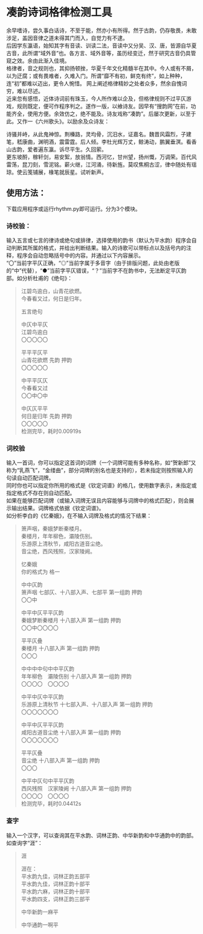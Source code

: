 # 凑韵诗词格律检测工具

余早嗜诗，尝久事白话诗，不至于能，然亦小有所得。然于古韵，仍存敬畏，未敢涉足，盖因音律之道未得其门而入，自觉力有不逮。  
后因学东瀛语，始知其字有音读、训读二法，音读中又分吴、汉、唐，皆源自华夏古音，此所谓“域外音”也。各方言、域外音等，虽历经变迁，然于研究古音仍具管窥之效。余由此渐入佳境。  
格律者，音之规则也，其抑扬顿挫，华夏千年文化精髓半在其中。今人或有不屑，以为迂腐；或有畏难者，久难入门。所谓“靡不有初，鲜克有终”，如上种种，连“初”都难以迈出，更令人惋惜。 网上阐述格律精妙之处者众多，然余自愧词穷，难以尽述。  
近来忽有感悟，近体诗词前有珠玉，今人所作难以企及，但格律规则不过平仄游戏，规则既定，便可作程序判之。遂作一版，以飨诗友。因早有“搜韵网”在前，功能齐全，使用方便。余效仿之，绝不能及。诗友戏称“凑韵”。后屡次更新，以至于此。又作一《六州歌头》。以励余及众诗友：  

诗骚并峙，从此鬼神惊。荆榛路，灵均骨，沉汨水，证嘉名。魏晋风霜烈，子建笔，嵇康曲，渊明酒，震雷霆。后人倾。李杜光辉万丈，鲸涛动，鹏翼垂溟。看香山古韵，爱者遍东瀛。诉尽平生。久回萦。  
更东坡酹，稼轩剑，易安絮，放翁情。西河忆，甘州望，扬州慨，万调荣。百代风雷荡，昆刀刻，雪泥铭。薪火继，江河涌，待新旌。莫叹焦桐古涩，律中随处有瑶琼。使云笺铺展，椽笔就辰星。试听新声。  

## 使用方法：  
下载应用程序或运行rhythm.py即可运行。分为3个模块。  

### 诗校验：  
输入五言或七言的律诗或绝句或排律，选择使用的韵书（默认为平水韵）程序会自动判断其所属的格式，并给出判断结果。输入的诗歌可以带标点以及括号内的注释，程序会自动忽略括号中的内容。并通过以下内容展示。  
“〇”当前字平仄正确，“◎”当前字属于多音字（由于排版问题，此处由老版的“中”代替），“●”当前字平仄错误，“？”当前字不在韵书中，无法断定平仄韵部。如分析杜甫的《绝句》：  
> 江碧鸟逾白，山青花欲燃。  
> 今春看又过，何日是归年。  
>
> 五言绝句
> 
> 中仄中平仄  
> 江碧鸟逾白	  
> 〇〇〇〇〇  
>
> 平平平仄平  
> 山青花欲燃	先韵 押韵   
> 〇〇〇〇〇  
>  
> 中平平仄仄  
> 今春看又过	  
> 〇〇中〇中  
>
> 中仄仄平平  
> 何日是归年	先韵 押韵  
> 〇〇〇〇〇  
> 检测完毕，耗时0.00919s  

### 词校验  
输入一首词，你可以指定这首词的词牌（一个词牌可能有多种名称，如“贺新郎”又称为“乳燕飞”，“金缕曲”，部分词牌的别名也是支持的），若未指定则按照输入的句读自动匹配词牌。  
同时你也可以指定你所用的格式是《钦定词谱》的格几，使用数字表示，未指定或指定格式不存在则自动匹配。  
如果在能够匹配词牌（或输入词牌无误且内容能够与词牌中的格式匹配），则会展示输出结果。词牌格式依据《钦定词谱》。  
如分析李白的《忆秦娥》，在不输入词牌及格式的情况下结果：  
> 箫声咽，秦娥梦断秦楼月。  
> 秦楼月，年年柳色，灞陵伤别。  
> 乐游原上清秋节，咸阳古道音尘绝。   
> 音尘绝，西风残照，汉家陵阙。  
>
> 忆秦娥  
> 你的格式为 格一  
>
> 中中仄韵  
> 箫声咽 七部仄、十八部入声、七部平 第一组韵 押韵  
> 〇〇中  
>
> 中平中仄平平仄韵  
> 秦娥梦断秦楼月 十八部入声 第一组韵 押韵  
> 〇〇中〇〇〇〇  
>
> 平平仄叠  
> 秦楼月 十八部入声 第一组韵 押韵  
> 〇〇〇  
>
> 中中中中句中中平仄韵  
> 年年柳色　灞陵伤别 十八部入声 第一组韵 押韵  
> 〇〇〇〇　〇〇〇〇  
> 
> 中平中仄中平仄韵  
> 乐游原上清秋节 十七部入声、十八部入声 第一组韵 押韵  
> 〇〇〇〇〇〇〇  
> 
> 中平中仄平平仄韵  
> 咸阳古道音尘绝 十八部入声 第一组韵 押韵  
> 〇〇〇〇〇〇〇  
> 
> 平平仄叠  
> 音尘绝 十八部入声 第一组韵 押韵  
> 〇〇〇  
>
> 中平中仄句中平平仄韵  
> 西风残照　汉家陵阙 十八部入声 第一组韵 押韵  
> 〇〇〇〇　〇〇〇〇  
> 检测完毕，耗时0.04412s  

### 查字  
输入一个汉字，可以查询其在平水韵、词林正韵、中华新韵和中华通韵中的韵部。如查询字“涯”：  
> 涯  
>
> 涯在：  
> 平水韵九佳，词林正韵五部平  
> 平水韵九佳，词林正韵十部平  
> 平水韵六麻，词林正韵十部平  
> 平水韵四支，词林正韵三部平  
>
> 中华新韵一麻平  
>
> 中华通韵一啊平  
